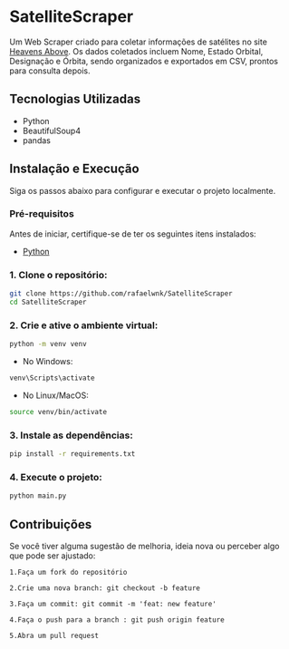 # SatelliteScraper

Um Web Scraper criado para coletar informações de satélites no site [Heavens Above](https://www.heavens-above.com/Satellites.aspx). Os dados coletados incluem Nome, Estado Orbital, Designação e Órbita, sendo organizados e exportados em CSV, prontos para consulta depois.

## Tecnologias Utilizadas

- Python
- BeautifulSoup4
- pandas

## Instalação e Execução
Siga os passos abaixo para configurar e executar o projeto localmente.

### Pré-requisitos
Antes de iniciar, certifique-se de ter os seguintes itens instalados:

- [Python](https://www.python.org/downloads)

### 1. Clone o repositório:
```bash
git clone https://github.com/rafaelwnk/SatelliteScraper
cd SatelliteScraper
```

### 2. Crie e ative o ambiente virtual:
```bash
python -m venv venv
```
- No Windows:
```bash
venv\Scripts\activate
```
- No Linux/MacOS:
```bash
source venv/bin/activate
```

### 3. Instale as dependências:
```bash
pip install -r requirements.txt
```

### 4. Execute o projeto:
```bash
python main.py
```

## Contribuições

Se você tiver alguma sugestão de melhoria, ideia nova ou perceber algo que pode ser ajustado:

    1.Faça um fork do repositório

    2.Crie uma nova branch: git checkout -b feature

    3.Faça um commit: git commit -m 'feat: new feature'

    4.Faça o push para a branch : git push origin feature

    5.Abra um pull request